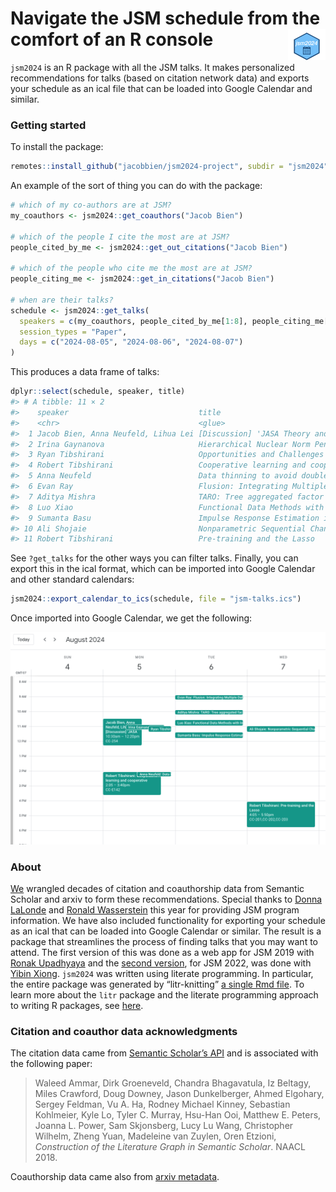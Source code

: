 
# Navigate the JSM schedule from the comfort of an R console <img src="man/figures/logo.png" align="right" height="50px;" />

<!-- badges: start -->
<!-- badges: end -->

`jsm2024` is an R package with all the JSM talks. It makes personalized
recommendations for talks (based on citation network data) and exports
your schedule as an ical file that can be loaded into Google Calendar
and similar.

### Getting started

To install the package:

``` r
remotes::install_github("jacobbien/jsm2024-project", subdir = "jsm2024")
```

An example of the sort of thing you can do with the package:

``` r
# which of my co-authors are at JSM?
my_coauthors <- jsm2024::get_coauthors("Jacob Bien")

# which of the people I cite the most are at JSM?
people_cited_by_me <- jsm2024::get_out_citations("Jacob Bien")

# which of the people who cite me the most are at JSM?
people_citing_me <- jsm2024::get_in_citations("Jacob Bien")

# when are their talks?
schedule <- jsm2024::get_talks(
  speakers = c(my_coauthors, people_cited_by_me[1:8], people_citing_me[1:8]),
  session_types = "Paper",
  days = c("2024-08-05", "2024-08-06", "2024-08-07")
)
```

This produces a data frame of talks:

``` r
dplyr::select(schedule, speaker, title)
#> # A tibble: 11 × 2
#>    speaker                             title                                    
#>    <chr>                               <glue>                                   
#>  1 Jacob Bien, Anna Neufeld, Lihua Lei [Discussion] 'JASA Theory and Methods In…
#>  2 Irina Gaynanova                     Hierarchical Nuclear Norm Penalization f…
#>  3 Ryan Tibshirani                     Opportunities and Challenges in Auxiliar…
#>  4 Robert Tibshirani                   Cooperative learning and cooperative com…
#>  5 Anna Neufeld                        Data thinning to avoid double dipping, w…
#>  6 Evan Ray                            Flusion: Integrating Multiple Data Sourc…
#>  7 Aditya Mishra                       TARO: Tree aggregated factor regression …
#>  8 Luo Xiao                            Functional Data Methods with Informative…
#>  9 Sumanta Basu                        Impulse Response Estimation in Large-sca…
#> 10 Ali Shojaie                         Nonparametric Sequential Change-point De…
#> 11 Robert Tibshirani                   Pre-training and the Lasso
```

See `?get_talks` for the other ways you can filter talks. Finally, you
can export this in the ical format, which can be imported into Google
Calendar and other standard calendars:

``` r
jsm2024::export_calendar_to_ics(schedule, file = "jsm-talks.ics")
```

Once imported into Google Calendar, we get the following:

<img src="man/figures/ics-imported.png" />

### About

[We](http://faculty.marshall.usc.edu/jacob-bien/) wrangled decades of
citation and coauthorship data from Semantic Scholar and arxiv to form
these recommendations. Special thanks to [Donna
LaLonde](https://www.linkedin.com/in/donna-lalonde-she-her-a6a41124) and
[Ronald
Wasserstein](https://www.amstat.org/about-asa/ronald-l-wasserstein) this
year for providing JSM program information. We have also included
functionality for exporting your schedule as an ical that can be loaded
into Google Calendar or similar. The result is a package that
streamlines the process of finding talks that you may want to attend.
The first version of this was done as a web app for JSM 2019 with [Ronak
Upadhyaya](https://ronakupadhyaya.github.io/) and the [second
version](https://github.com/jacobbien/jsm2022-project/tree/main/jsm2022),
for JSM 2022, was done with [Yibin
Xiong](https://www.linkedin.com/in/yibin-xiong-936b64204/). `jsm2024`
was written using literate programming. In particular, the entire
package was generated by “litr-knitting” [a single Rmd
file](https://jacobbien.github.io/jsm2024-project/create-jsm2024.html).
To learn more about the `litr` package and the literate programming
approach to writing R packages, see
[here](https://jacobbien.github.io/litr-project/).

### Citation and coauthor data acknowledgments

The citation data came from [Semantic Scholar’s
API](https://api.semanticscholar.org/datasets/v1/release/latest) and is
associated with the following paper:

> Waleed Ammar, Dirk Groeneveld, Chandra Bhagavatula, Iz Beltagy, Miles
> Crawford, Doug Downey, Jason Dunkelberger, Ahmed Elgohary, Sergey
> Feldman, Vu A. Ha, Rodney Michael Kinney, Sebastian Kohlmeier, Kyle
> Lo, Tyler C. Murray, Hsu-Han Ooi, Matthew E. Peters, Joanna L. Power,
> Sam Skjonsberg, Lucy Lu Wang, Christopher Wilhelm, Zheng Yuan,
> Madeleine van Zuylen, Oren Etzioni, *Construction of the Literature
> Graph in Semantic Scholar*. NAACL 2018.

Coauthorship data came also from [arxiv
metadata](https://arxiv.org/help/oa/index).
